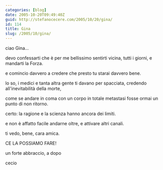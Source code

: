 ```yaml
---
categories: [blog]
date: 2005-10-20T09:49:40Z
guid: http://stefanocecere.com/2005/10/20/gina/
id: 114
title: Gina
slug: /2005/10/gina/
---
```


<img src='/wp-content/12_uscita_moschea_diacksao2.jpg' alt='' align='left' />ciao Gina…
  
devo confessarti che è per me bellissimo sentirti vicina, tutti i giorni, e mandarti la Forza.
  
e comincio davvero a credere che presto tu starai davvero bene.
  
lo so, i medici e tanta altra gente ti davano per spacciata, credendo all'inevitabilità della morte,
  
come se andare in coma con un corpo in totale metastasi fosse ormai un punto di non ritorno.

certo: la ragione e la scienza hanno ancora dei limiti.
  
e non è affatto facile andarne oltre, e attivare altri canali.

ti vedo, bene, cara amica.
  
CE LA POSSIAMO FARE!

un forte abbraccio, a dopo
  
cecio